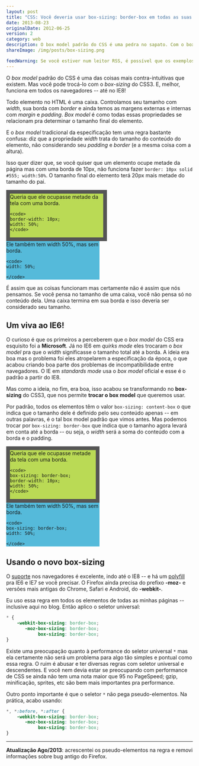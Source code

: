 ```yaml
---
layout: post
title: "CSS: Você deveria usar box-sizing: border-box em todas as suas páginas"
date: 2013-08-23
originalDate: 2012-06-25
version: 2
category: web
description: O box model padrão do CSS é uma pedra no sapato. Com o box-sizing, você troca para um esquema mais fácil. Confira!
shareImage: /img/posts/box-sizing.png

feedWarning: Se você estiver num leitor RSS, é possível que os exemplos não funcionem adequadamente por causa do CSS. Recomendo ver o <a href="http://sergiolopes.org/css-box-sizing-border-box/">artigo original</a> no site. (é otimizado pra mobile também)
---
```


<style>
div code {
	white-space: pre;
}
</style>

O *box model* padrão do CSS é uma das coisas mais contra-intuitivas que existem. Mas você pode trocá-lo com o *box-sizing* do CSS3. E, melhor, funciona em todos os navegadores -- até no IE8!

Todo elemento no HTML é uma caixa. Controlamos seu tamanho com *width*, sua borda com *border* e ainda temos as margens externas e internas com *margin* e *padding*. *Box model* é como todas essas propriedades se relacionam pra determinar o tamanho final do elemento.

E o *box model* tradicional da especificação tem uma regra bastante confusa: diz que a propriedade *width* trata do tamanho do conteúdo do elemento, não considerando seu *padding* e *border* (e a mesma coisa com a altura).

Isso quer dizer que, se você quiser que um elemento ocupe metade da página mas com uma borda de 10px, não funciona fazer `border: 10px solid #555; width:50%`. O tamanho final do elemento terá 20px mais metade do tamanho do pai.

<div style="background: #bada55; border: 10px solid #555; width: 50%; box-sizing: content-box; -moz-box-sizing: content-box;-webkit-box-sizing: content-box;">
	Queria que ele ocupasse metade da tela com uma borda.

	<code>
	border-width: 10px;
	width: 50%;
	</code>
</div>

<div  style="background: #55bada; width: 50%; box-sizing: content-box; -moz-box-sizing: content-box;-webkit-box-sizing: content-box;">
	Ele também tem width 50%, mas sem borda.

	<code>
	width: 50%;

	</code>
</div>

É assim que as coisas funcionam mas certamente não é assim que nós pensamos. Se você pensa no tamanho de uma caixa, você não pensa só no conteúdo dela. Uma caixa termina em sua borda e isso deveria ser considerado seu tamanho.

Um viva ao IE6!
---------------

O curioso é que os primeiros a perceberem que o *box model* do CSS era esquisito foi a **Microsoft**. Já no IE6 em *quirks mode* eles trocaram o *box model* pra que o *width* significasse o tamanho total até a borda. A ideia era boa mas o problema foi eles atropelarem a especificação da época, o que acabou criando boa parte dos problemas de incompatibilidade entre navegadores. O IE em *standards mode* usa o *box model* oficial e esse é o padrão a partir do IE8.

Mas como a ideia, no fim, era boa, isso acabou se transformando no **box-sizing** do CSS3, que nos permite **trocar o box model** que queremos usar.

Por padrão, todos os elementos têm o valor `box-sizing: content-box` o que indica que o tamanho dele é definido pelo seu conteúdo apenas -- em outras palavras, é o tal box model padrão que vimos antes. Mas podemos trocar por `box-sizing: border-box` que indica que o tamanho agora levará em conta até a borda -- ou seja, o *width* será a soma do conteúdo com a borda e o padding.

<div style="background: #bada55; border: 10px solid #555; width: 50%; box-sizing: border-box; -moz-box-sizing: border-box;-webkit-box-sizing: border-box;">
	Queria que ele ocupasse metade da tela com uma borda.

	<code>
	box-sizing: border-box;
	border-width: 10px;
	width: 50%;
	</code>
</div>

<div  style="background: #55bada; width: 50%; box-sizing: border-box; -moz-box-sizing: border-box;-webkit-box-sizing: border-box;">
	Ele também tem width 50%, mas sem borda.

	<code>
	box-sizing: border-box;
	width: 50%;

	</code>
</div>

Usando o novo box-sizing
------------------------

O [suporte](http://caniuse.com/css3-boxsizing "Can I use box-sizing?") nos navegadores é excelente, indo até o IE8 -- e há um [polyfill](https://github.com/Schepp/box-sizing-polyfill) pra IE6 e IE7 se você precisar. O Firefox ainda precisa do prefixo **-moz-** e versões mais antigas do Chrome, Safari e Android, do **-webkit-**.

Eu uso essa regra em todos os elementos de todas as minhas páginas -- inclusive aqui no blog. Então aplico o seletor universal:

```css 
* {
	-webkit-box-sizing: border-box;
	   -moz-box-sizing: border-box;
	        box-sizing: border-box;
}
```

Existe uma preocupação quanto à performance do seletor universal `*` mas ela certamente não será um problema para algo tão simples e pontual como essa regra. O ruim é abusar e ter diversas regras com seletor universal e descendentes. E você nem devia estar se preocupando com performance de CSS se ainda não tem uma nota maior que 95 no PageSpeed; gzip, minificação, sprites, etc são bem mais importantes pra performance.

Outro ponto importante é que o seletor `*` não pega pseudo-elementos. Na prática, acabo usando:

```css 
*, *:before, *:after {
	-webkit-box-sizing: border-box;
	   -moz-box-sizing: border-box;
	        box-sizing: border-box;
}
```

---

**Atualização Ago/2013**: acrescentei os pseudo-elementos na regra e removi informações sobre bug antigo do Firefox.
